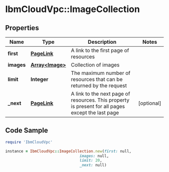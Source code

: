 # IbmCloudVpc::ImageCollection

## Properties

Name | Type | Description | Notes
------------ | ------------- | ------------- | -------------
**first** | [**PageLink**](PageLink.md) | A link to the first page of resources | 
**images** | [**Array&lt;Image&gt;**](Image.md) | Collection of images | 
**limit** | **Integer** | The maximum number of resources that can be returned by the request | 
**_next** | [**PageLink**](PageLink.md) | A link to the next page of resources. This property is present for all pages except the last page | [optional] 

## Code Sample

```ruby
require 'IbmCloudVpc'

instance = IbmCloudVpc::ImageCollection.new(first: null,
                                 images: null,
                                 limit: 20,
                                 _next: null)
```


